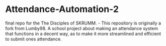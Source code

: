 # Attendance-Automation-2
final repo for the The Disciples of SKRUMM. - This repository is originally a fork from Lumby98. A school project about making an attendance system that functions in a decent way, as to make it more streamlined and efficient to submit ones attendance.
